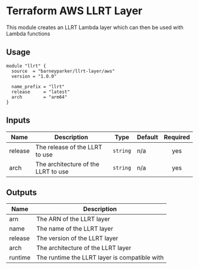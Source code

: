 # Terraform AWS LLRT Layer

This module creates an LLRT Lambda layer which can then be used with Lambda functions

## Usage

```hcl
module "llrt" {
  source  = "barneyparker/llrt-layer/aws"
  version = "1.0.0"

  name_prefix = "llrt"
  release     = "latest"
  arch        = "arm64"
}
```

## Inputs

| Name | Description | Type | Default | Required |
|------|-------------|------|---------|:--------:|
| release | The release of the LLRT to use | `string` | n/a | yes |
| arch | The architecture of the LLRT to use | `string` | n/a | yes |

## Outputs

| Name | Description |
|------|-------------|
| arn | The ARN of the LLRT layer |
| name | The name of the LLRT layer |
| release | The version of the LLRT layer |
| arch | The architecture of the LLRT layer |
| runtime | The runtime the LLRT layer is compatible with |
